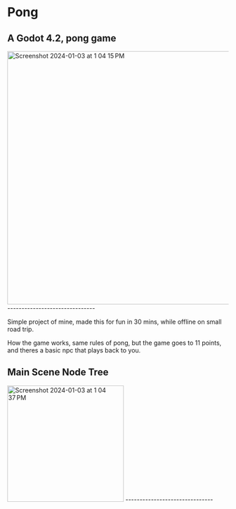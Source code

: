 # Pong
A Godot 4.2, pong game
-------------------------------
<img width="577" alt="Screenshot 2024-01-03 at 1 04 15 PM" src="https://github.com/had2020/Pong/assets/59424667/9741f6d8-fad5-4fc7-8342-dd011e2d5619">
-------------------------------

Simple project of mine, made this for fun in 30 mins, while offline on small road trip. 

How the game works, same rules of pong, but the game goes to 11 points, and theres a basic npc that plays back to you.

Main Scene Node Tree
-------------------------------
<img width="265" alt="Screenshot 2024-01-03 at 1 04 37 PM" src="https://github.com/had2020/Pong/assets/59424667/d595dcb5-1117-49e6-9e9b-3bdac2e66997">
-------------------------------

